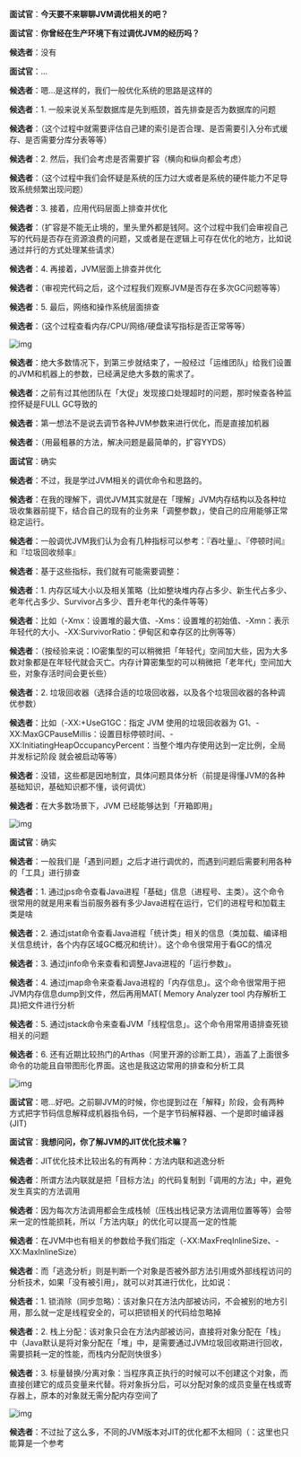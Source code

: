 **面试官**：**今天要不来聊聊JVM调优相关的吧？**





**面试官**：**你曾经在生产环境下有过调优JVM的经历吗？**





**候选者**：没有





**面试官**：…





**候选者**：嗯…是这样的，我们一般优化系统的思路是这样的





**候选者**：1. 一般来说关系型数据库是先到瓶颈，首先排查是否为数据库的问题





**候选者**：（这个过程中就需要评估自己建的索引是否合理、是否需要引入分布式缓存、是否需要分库分表等等）





**候选者**：2. 然后，我们会考虑是否需要扩容（横向和纵向都会考虑）





**候选者**：（这个过程中我们会怀疑是系统的压力过大或者是系统的硬件能力不足导致系统频繁出现问题）





**候选者**：3. 接着，应用代码层面上排查并优化





**候选者**：（扩容是不能无止境的，里头里外都是钱阿。这个过程中我们会审视自己写的代码是否存在资源浪费的问题，又或者是在逻辑上可存在优化的地方，比如说通过并行的方式处理某些请求）





**候选者**：4. 再接着，JVM层面上排查并优化





**候选者**：（审视完代码之后，这个过程我们观察JVM是否存在多次GC问题等等）





**候选者**：5. 最后，网络和操作系统层面排查





**候选者**：（这个过程查看内存/CPU/网络/硬盘读写指标是否正常等等）



![img](https://pics7.baidu.com/feed/b7003af33a87e950906da138c761284afaf2b4cb.jpeg?token=55541cce8141fe599db4421a14ad6619)



**候选者**：绝大多数情况下，到第三步就结束了，一般经过「运维团队」给我们设置的JVM和机器上的参数，已经满足绝大多数的需求了。





**候选者**：之前有过其他团队在「大促」发现接口处理超时的问题，那时候查各种监控怀疑是FULL GC导致的





**候选者**：第一想法不是说去调节各种JVM参数来进行优化，而是直接加机器





**候选者**：（用最粗暴的方法，解决问题是最简单的，扩容YYDS）





**面试官**：确实





**候选者**：不过，我是学过JVM相关的调优命令和思路的。





**候选者**：在我的理解下，调优JVM其实就是在「理解」JVM内存结构以及各种垃圾收集器前提下，结合自己的现有的业务来「调整参数」，使自己的应用能够正常稳定运行。





**候选者**：一般调优JVM我们认为会有几种指标可以参考：『吞吐量』、『停顿时间』和『垃圾回收频率』





**候选者**：基于这些指标，我们就有可能需要调整：





**候选者**：1. 内存区域大小以及相关策略（比如整块堆内存占多少、新生代占多少、老年代占多少、Survivor占多少、晋升老年代的条件等等）





**候选者**：比如（-Xmx：设置堆的最大值、-Xms：设置堆的初始值、-Xmn：表示年轻代的大小、-XX:SurvivorRatio：伊甸区和幸存区的比例等等）





**候选者**：（按经验来说：IO密集型的可以稍微把「年轻代」空间加大些，因为大多数对象都是在年轻代就会灭亡。内存计算密集型的可以稍微把「老年代」空间加大些，对象存活时间会更长些）





**候选者**：2. 垃圾回收器（选择合适的垃圾回收器，以及各个垃圾回收器的各种调优参数）





**候选者**：比如（-XX:+UseG1GC：指定 JVM 使用的垃圾回收器为 G1、-XX:MaxGCPauseMillis：设置目标停顿时间、-XX:InitiatingHeapOccupancyPercent：当整个堆内存使用达到一定比例，全局并发标记阶段 就会被启动等等）





**候选者**：没错，这些都是因地制宜，具体问题具体分析（前提是得懂JVM的各种基础知识，基础知识都不懂，谈何调优）





**候选者**：在大多数场景下，JVM 已经能够达到「开箱即用」



![img](https://pics3.baidu.com/feed/b8389b504fc2d5624837925c2048ebe676c66c23.jpeg?token=56917057345f126dac23ac5b48abda7e)



**面试官**：确实





**候选者**：一般我们是「遇到问题」之后才进行调优的，而遇到问题后需要利用各种的「工具」进行排查





**候选者**：1. 通过jps命令查看Java进程「基础」信息（进程号、主类）。这个命令很常用的就是用来看当前服务器有多少Java进程在运行，它们的进程号和加载主类是啥





**候选者**：2. 通过jstat命令查看Java进程「统计类」相关的信息（类加载、编译相关信息统计，各个内存区域GC概况和统计）。这个命令很常用于看GC的情况





**候选者**：3. 通过jinfo命令来查看和调整Java进程的「运行参数」。





**候选者**：4. 通过jmap命令来查看Java进程的「内存信息」。这个命令很常用于把JVM内存信息dump到文件，然后再用MAT( Memory Analyzer tool 内存解析工具)把文件进行分析





**候选者**：5. 通过jstack命令来查看JVM「线程信息」。这个命令用常用语排查死锁相关的问题





**候选者**：6. 还有近期比较热门的Arthas（阿里开源的诊断工具），涵盖了上面很多命令的功能且自带图形化界面。这也是我这边常用的排查和分析工具



![img](https://pics5.baidu.com/feed/cf1b9d16fdfaaf51bdf3b3fc4c0defe7f11f7ac7.jpeg?token=6ea1d40de89cd3601202e4993e777832)



**面试官**：嗯…好吧。之前聊JVM的时候，你也提到过在「解释」阶段，会有两种方式把字节码信息解释成机器指令码，一个是字节码解释器、一个是即时编译器(JIT)





**面试官**：**我想问问，你了解JVM的JIT优化技术嘛？**





**候选者**：JIT优化技术比较出名的有两种：方法内联和逃逸分析





**候选者**：所谓方法内联就是把「目标方法」的代码复制到「调用的方法」中，避免发生真实的方法调用





**候选者**：因为每次方法调用都会生成栈帧（压栈出栈记录方法调用位置等等）会带来一定的性能损耗，所以「方法内联」的优化可以提高一定的性能





**候选者**：在JVM中也有相关的参数给予我们指定（-XX:MaxFreqInlineSize、-XX:MaxInlineSize）





**候选者**：而「逃逸分析」则是判断一个对象是否被外部方法引用或外部线程访问的分析技术，如果「没有被引用」，就可以对其进行优化，比如说：





**候选者**：1. 锁消除（同步忽略）：该对象只在方法内部被访问，不会被别的地方引用，那么就一定是线程安全的，可以把锁相关的代码给忽略掉





**候选者**：2. 栈上分配：该对象只会在方法内部被访问，直接将对象分配在「栈」中（Java默认是将对象分配在「堆」中，是需要通过JVM垃圾回收期进行回收，需要损耗一定的性能，而栈内分配则快很多）





**候选者**：3. 标量替换/分离对象：当程序真正执行的时候可以不创建这个对象，而直接创建它的成员变量来代替。将对象拆分后，可以分配对象的成员变量在栈或寄存器上，原本的对象就无需分配内存空间了



![img](https://pics6.baidu.com/feed/b3b7d0a20cf431ad7d2a0f13836fd7a62fdd9887.jpeg?token=2d3be7b49ac45b59e5b43325cea6c318)



**候选者**：不过扯了这么多，不同的JVM版本对JIT的优化都不太相同（：这里也只能算是一个参考